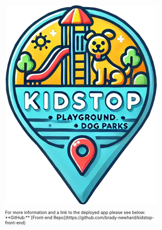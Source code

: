 <p align="center">
  <img src="./public/images/KidStop-logo.png" alt="Logo" width="500">
</p>
For more information and a link to the deployed app please see below:
**GitHub:** [Front-end Repo](https://github.com/brady-newhard/kidstop-front-end)  

